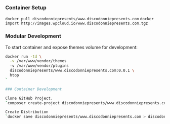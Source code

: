 ### Container Setup
`docker pull discodonniepresents/www.discodonniepresents.com`
`docker import http://images.wpcloud.io/www.discodonniepresents.com.tgz`


### Modular Development

To start container and expose themes volume for development:

```sh
docker run -td \
  -v /var/www/vendor/themes
  -v /var/www/vendor/plugins
  discodonniepresents/www.discodonniepresents.com:0.0.1 \
  htop
`

### Container Development

Clone GitHub Project.
`composer create-project discodonniepresents/www.discodonniepresents.com`

Create Distribution
`docker save discodonniepresents/www.discodonniepresents.com > discodonniepresents/www.discodonniepresents.com.tgz`


